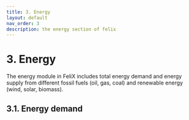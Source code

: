 ```yaml
---
title: 3. Energy
layout: default
nav_order: 3
description: the energy section of felix
---
```


# 3. Energy
The energy module in FeliX includes total energy demand and energy supply from different fossil fuels (oil, gas, coal) and renewable energy (wind, solar, biomass).

## 3.1. Energy demand